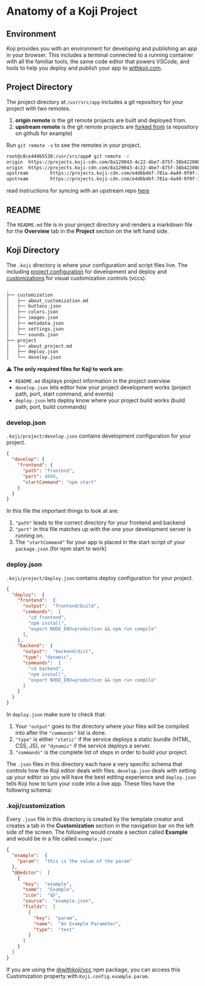 # Anatomy of a Koji Project

## Environment
Koji provides you with an environment for developing and publishing an app in your browser. This includes a terminal connected to a running container with all the familiar tools, the same code editor that powers VSCode, and tools to help you deploy and publish your app to [withkoji.com](https://withkoji.com/).
 
## Project Directory
The project directory at `/usr/src/app` includes a git repository for your project with two remotes.
1. **origin remote** is the git remote projects are built and deployed from.
2. **upstream remote** is the git remote projects are [forked from](https://help.github.com/en/articles/fork-a-repo) (a repository on github for example)

Run `git remote -v` to see the remotes in your project.
```sh
root@c8ce449b5538:/usr/src/app# git remote -v           
origin  https://projects.koji-cdn.com/8a129043-4c22-4be7-875f-38b422008695.git (fetch)
origin  https://projects.koji-cdn.com/8a129043-4c22-4be7-875f-38b422008695.git (push)
upstream        https://projects.koji-cdn.com/e4d6b4bf-781a-4a49-9f0f-1d9cf3bbb7ff.git (fetch)
upstream        https://projects.koji-cdn.com/e4d6b4bf-781a-4a49-9f0f-1d9cf3bbb7ff.git (push)
```
read instructions for syncing with an upstream repo [here](https://help.github.com/en/articles/syncing-a-fork)

## README
The `README.md` file is in your project directory and renders a markdown file for the **Overview** tab in the **Project** section on the left hand side.

## Koji Directory

The `.koji` directory is where your configuration and script files live. The including [project configuration](#kojiproject) for development and deploy and [customizations](#kojicustomization) for visual customization controls (vccs).

```sh
.
├── customization
│   ├── about_customization.md
│   ├── buttons.json
│   ├── colors.json
│   ├── images.json
│   ├── metadata.json
│   ├── settings.json
│   └── sounds.json
├── project
│   ├── about_project.md
│   ├── deploy.json
│   └── develop.json
```
⚠️ **The only required files for Koji to work are:**
- `README.md` displays project information in the project overview
- `develop.json` lets editor how your project development works (project path, port, start command, and events)
- `deploy.json` lets deploy know where your project build works (build path, port, build commands)

### **develop.json**
`.koji/project/develop.json` contains development configuration for your project.

```json
{
  "develop": {
    "frontend": {
      "path": "frontend",
      "port": 8080,
      "startCommand": "npm start"
    }
  }
}
```
In this file the important things to look at are:
1. `"path"` leads to the correct directory for your frontend and backend
2. `"port"` in this file matches up with the one your development server is running on.
3. The `"startCommand"` for your app is placed in the start script of your `package.json` (for npm start to work)

### **deploy.json**
`.koji/project/deploy.json` contains deploy configuration for your project.
```json
{
  "deploy":  {
    "frontend":  {
      "output":  "frontend/build",
      "commands":  [
        "cd frontend",
        "npm install",
        "export NODE_ENV=production && npm run compile"
      ],
    },
    "backend":  {
      "output":  "backend/dist",
      "type": "dynamic",
      "commands":  [
        "cd backend",
        "npm install",
        "export NODE_ENV=production && npm run compile"
      ]
    }
  }
}
```
In `deploy.json` make sure to check that:
1. Your `"output"` goes to the directory where your files will be compiled into after the `"commands"` list is done.
2. `"type"` is either `"static"` if the service deploys a static bundle (HTML, CSS, JS), or `"dynamic"` if the service deploys a server.
2. `"commands"` is the complete list of steps in order to build your project.

The `.json` files in this directory each have a very specific schema that controls how the Koji editor deals with files. `develop.json` deals with setting up your editor so you will have the best editing experience and `deploy.json` tells Koji how to turn your code into a live app. These files have the following schema:

### .koji/customization
Every `.json` file in this directory is created by the template creator and creates a tab in the **Customization** section in the navigation bar on the left side of the screen. 
The following would create a section called **Example** and would be in a file called `example.json`:
```json
{
  "example":  {
    "param":  "this is the value of the param"
  },
  "@@editor":  [
    {
      "key":  "example",
      "name":  "Example",
      "icon":  "😄",
      "source":  "example.json",
      "fields":  [
        {
          "key":  "param",
          "name":  "An Example Parameter",
          "type":  "text"
        }
      ]
    }
  ]
}
```
If you are using the [@withkoji/vcc](https://github.com/madewithkoji/koji-vcc) npm package, you can access this Customization property with `Koji.config.example.param`.
